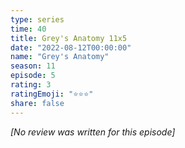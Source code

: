 ```yaml
---
type: series
time: 40
title: Grey's Anatomy 11x5
date: "2022-08-12T00:00:00"
name: "Grey's Anatomy"
season: 11
episode: 5
rating: 3
ratingEmoji: "⭐️⭐️⭐️"
share: false
---
```


_[No review was written for this episode]_

